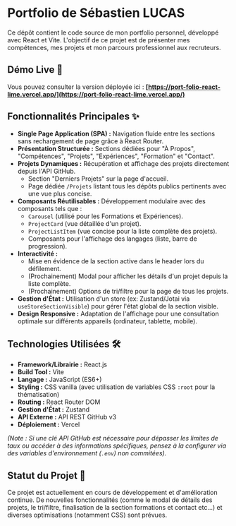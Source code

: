 # Portfolio de Sébastien LUCAS

Ce dépôt contient le code source de mon portfolio personnel, développé avec React et Vite. L'objectif de ce projet est de présenter mes compétences, mes projets et mon parcours professionnel aux recruteurs.

## Démo Live 🚀

Vous pouvez consulter la version déployée ici : **[https://port-folio-react-lime.vercel.app/](https://port-folio-react-lime.vercel.app/)**

## Fonctionnalités Principales ✨

*   **Single Page Application (SPA) :** Navigation fluide entre les sections sans rechargement de page grâce à React Router.
*   **Présentation Structurée :** Sections dédiées pour "À Propos", "Compétences", "Projets", "Expériences", "Formation" et "Contact".
*   **Projets Dynamiques :** Récupération et affichage des projets directement depuis l'API GitHub.
    *   Section "Derniers Projets" sur la page d'accueil.
    *   Page dédiée `/Projets` listant tous les dépôts publics pertinents avec une vue plus concise.
*   **Composants Réutilisables :** Développement modulaire avec des composants tels que :
    *   `Carousel` (utilisé pour les Formations et Expériences).
    *   `ProjectCard` (vue détaillée d'un projet).
    *   `ProjectListItem` (vue concise pour la liste complète des projets).
    *   Composants pour l'affichage des langages (liste, barre de progression).
*   **Interactivité :**
    *   Mise en évidence de la section active dans le header lors du défilement.
    *   (Prochainement) Modal pour afficher les détails d'un projet depuis la liste complète.
    *   (Prochainement) Options de tri/filtre pour la page de tous les projets.
*   **Gestion d'État :** Utilisation d'un store (ex: Zustand/Jotai via `useStoreSectionVisible`) pour gérer l'état global de la section visible.
*   **Design Responsive :** Adaptation de l'affichage pour une consultation optimale sur différents appareils (ordinateur, tablette, mobile).

## Technologies Utilisées 🛠️

*   **Framework/Librairie :** React.js
*   **Build Tool :** Vite
*   **Langage :** JavaScript (ES6+)
*   **Styling :** CSS vanilla (avec utilisation de variables CSS `:root` pour la thématisation)
*   **Routing :** React Router DOM
*   **Gestion d'État :** Zustand
*   **API Externe :** API REST GitHub v3
*   **Déploiement :** Vercel


*(Note : Si une clé API GitHub est nécessaire pour dépasser les limites de taux ou accéder à des informations spécifiques, pensez à la configurer via des variables d'environnement (`.env`) non commitées).*

## Statut du Projet 🚧

Ce projet est actuellement en cours de développement et d'amélioration continue. De nouvelles fonctionnalités (comme le modal de détails des projets, le tri/filtre, finalisation de la section formations et contact etc...) et diverses optimisations (notamment CSS) sont prévues.